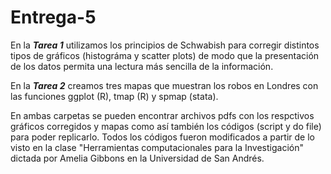 # Entrega-5

En la ***Tarea 1*** utilizamos los principios de Schwabish para corregir distintos tipos de gráficos (histográma y scatter plots) de modo que la presentación de los datos permita una lectura más sencilla de la información.

En la ***Tarea 2*** creamos tres mapas que muestran los robos en Londres con las funciones ggplot (R), tmap (R) y spmap (stata).

En ambas carpetas se pueden encontrar archivos pdfs con los respctivos gráficos corregidos y mapas como así también los códigos (script y do file) para poder replicarlo. 
Todos los códigos fueron modificados a partir de lo visto en la clase "Herramientas computacionales para la Investigación" dictada por Amelia Gibbons en la Universidad de San Andrés. 
